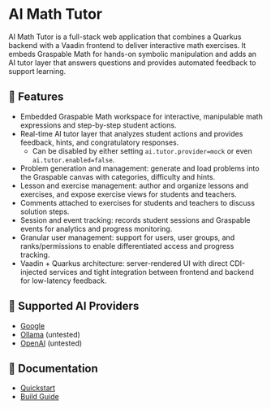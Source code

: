 # AI Math Tutor

AI Math Tutor is a full-stack web application that combines a Quarkus backend with a Vaadin frontend to deliver interactive math exercises. It embeds Graspable Math for hands-on symbolic manipulation and adds an AI tutor layer that answers questions and provides automated feedback to support learning.

## 🌟 Features

- Embedded Graspable Math workspace for interactive, manipulable math expressions and step-by-step student actions.
- Real-time AI tutor layer that analyzes student actions and provides feedback, hints, and congratulatory responses.
  - Can be disabled by either setting `ai.tutor.provider=mock` or even `ai.tutor.enabled=false`.
- Problem generation and management: generate and load problems into the Graspable canvas with categories, difficulty and hints.
- Lesson and exercise management: author and organize lessons and exercises, and expose exercise views for students and teachers.
- Comments attached to exercises for students and teachers to discuss solution steps.
- Session and event tracking: records student sessions and Graspable events for analytics and progress monitoring.
- Granular user management: support for users, user groups, and ranks/permissions to enable differentiated access and progress tracking.
- Vaadin + Quarkus architecture: server-rendered UI with direct CDI-injected services and tight integration between frontend and backend for low-latency feedback.

## 🤖 Supported AI Providers

- [Google](https://aistudio.google.com/api-keys)
- [Ollama](https://ollama.com/download) (untested)
- [OpenAI](https://platform.openai.com/api-keys) (untested)

## 📖 Documentation

- [Quickstart](https://github.com/gregor-dietrich/aimathtutor/blob/main/docs/QUICKSTART.md)
- [Build Guide](https://github.com/gregor-dietrich/aimathtutor/blob/main/docs/BUILD_GUIDE.md)
